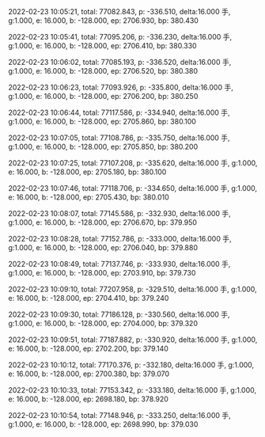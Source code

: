 2022-02-23 10:05:21, total: 77082.843, p: -336.510, delta:16.000 手, g:1.000, e: 16.000, b: -128.000, ep: 2706.930, bp: 380.430

2022-02-23 10:05:41, total: 77095.206, p: -336.230, delta:16.000 手, g:1.000, e: 16.000, b: -128.000, ep: 2706.410, bp: 380.330

2022-02-23 10:06:02, total: 77085.193, p: -336.520, delta:16.000 手, g:1.000, e: 16.000, b: -128.000, ep: 2706.520, bp: 380.380

2022-02-23 10:06:23, total: 77093.926, p: -335.800, delta:16.000 手, g:1.000, e: 16.000, b: -128.000, ep: 2706.200, bp: 380.250

2022-02-23 10:06:44, total: 77117.586, p: -334.940, delta:16.000 手, g:1.000, e: 16.000, b: -128.000, ep: 2705.860, bp: 380.100

2022-02-23 10:07:05, total: 77108.786, p: -335.750, delta:16.000 手, g:1.000, e: 16.000, b: -128.000, ep: 2705.850, bp: 380.200

2022-02-23 10:07:25, total: 77107.208, p: -335.620, delta:16.000 手, g:1.000, e: 16.000, b: -128.000, ep: 2705.180, bp: 380.100

2022-02-23 10:07:46, total: 77118.706, p: -334.650, delta:16.000 手, g:1.000, e: 16.000, b: -128.000, ep: 2705.430, bp: 380.010

2022-02-23 10:08:07, total: 77145.586, p: -332.930, delta:16.000 手, g:1.000, e: 16.000, b: -128.000, ep: 2706.670, bp: 379.950

2022-02-23 10:08:28, total: 77152.786, p: -333.000, delta:16.000 手, g:1.000, e: 16.000, b: -128.000, ep: 2706.040, bp: 379.880

2022-02-23 10:08:49, total: 77137.746, p: -333.930, delta:16.000 手, g:1.000, e: 16.000, b: -128.000, ep: 2703.910, bp: 379.730

2022-02-23 10:09:10, total: 77207.958, p: -329.510, delta:16.000 手, g:1.000, e: 16.000, b: -128.000, ep: 2704.410, bp: 379.240

2022-02-23 10:09:30, total: 77186.128, p: -330.560, delta:16.000 手, g:1.000, e: 16.000, b: -128.000, ep: 2704.000, bp: 379.320

2022-02-23 10:09:51, total: 77187.882, p: -330.920, delta:16.000 手, g:1.000, e: 16.000, b: -128.000, ep: 2702.200, bp: 379.140

2022-02-23 10:10:12, total: 77170.376, p: -332.180, delta:16.000 手, g:1.000, e: 16.000, b: -128.000, ep: 2700.380, bp: 379.070

2022-02-23 10:10:33, total: 77153.342, p: -333.180, delta:16.000 手, g:1.000, e: 16.000, b: -128.000, ep: 2698.180, bp: 378.920

2022-02-23 10:10:54, total: 77148.946, p: -333.250, delta:16.000 手, g:1.000, e: 16.000, b: -128.000, ep: 2698.990, bp: 379.030